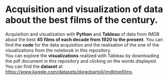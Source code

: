 # Acquisition and visualization of data about the best films of the century.
Acquisition and visualization with **Python** and **Tableau** of data from IMDB about the best **45 films of each decade from 1920 to the present**. You can find the **code** for the data acquisition and the realisation of the one of the visualizations from the notebook in this repository. 
<br>
You can explore  the **visualizations** realized with Tableau by downloading the pdf document in this repository and clicking on the words displayed. <br>
You can find the **dataset** at https://www.kaggle.com/datasets/diegobartoli/imdbtopfilms.
